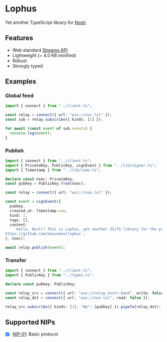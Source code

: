 # Lophus

Yet another TypeScript library for [Nostr][nostr].

## Features

- Web standard [Streams API][streams-api]
- Lightweight (~ 4.0 KB minified)
- Robust
- Strongly typed

## Examples

### Global feed

```ts
import { connect } from "../client.ts";

const relay = connect({ url: "wss://nos.lol" });
const sub = relay.subscribe({ kinds: [1] });

for await (const event of sub.events) {
  console.log(event);
}
```

### Publish

```ts
import { connect } from "../client.ts";
import { PrivateKey, PublicKey, signEvent } from "../lib/signer.ts";
import { Timestamp } from "../lib/time.ts";

declare const nsec: PrivateKey;
const pubkey = PublicKey.from(nsec);

const relay = connect({ url: "wss://nos.lol" });

const event = signEvent({
  pubkey,
  created_at: Timestamp.now,
  kind: 1,
  tags: [],
  content:
    `Hello, Nostr! This is Lophus, yet another JS/TS library for the protocol.
https://github.com/hasundue/lophus`,
}, nsec);

await relay.publish(event);
```

### Transfer

```ts
import { connect } from "../client.ts";
import { PublicKey } from "../types.ts";

declare const pubkey: PublicKey;

const relay_src = connect({ url: "wss://relay.nostr.band", write: false });
const relay_dst = connect({ url: "wss://nos.lol", read: false });

relay_src.subscribe({ kinds: [1], "#p": [pubkey] }).pipeTo(relay_dst);
```

## Supported NIPs

- [x] [NIP-01](https://github.com/nostr-protocol/nips/blob/master/01.md): Basic
      protocol

[nostr]: https://nostr.com
[streams-api]: https://developer.mozilla.org/en-US/docs/Web/API/Streams_API
